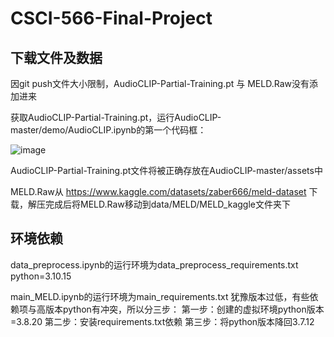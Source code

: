 # CSCI-566-Final-Project

## 下载文件及数据
因git push文件大小限制，AudioCLIP-Partial-Training.pt 与 MELD.Raw没有添加进来

获取AudioCLIP-Partial-Training.pt，运行AudioCLIP-master/demo/AudioCLIP.ipynb的第一个代码框：

![image](https://github.com/user-attachments/assets/b21d3edf-5d23-45f2-bf1c-9ce2bf8795fa)


AudioCLIP-Partial-Training.pt文件将被正确存放在AudioCLIP-master/assets中

MELD.Raw从 https://www.kaggle.com/datasets/zaber666/meld-dataset 下载，解压完成后将MELD.Raw移动到data/MELD/MELD_kaggle文件夹下

## 环境依赖
data_preprocess.ipynb的运行环境为data_preprocess_requirements.txt
python=3.10.15

main_MELD.ipynb的运行环境为main_requirements.txt
犹豫版本过低，有些依赖项与高版本python有冲突，所以分三步：
第一步：创建的虚拟环境python版本=3.8.20
第二步：安装requirements.txt依赖
第三步：将python版本降回3.7.12
